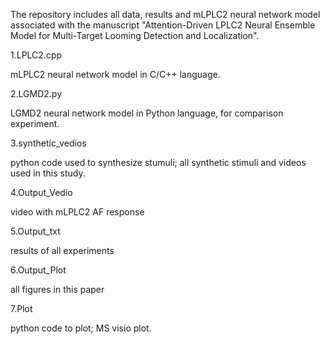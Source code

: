 The repository includes all data, results and mLPLC2 neural network model associated with the manuscript "Attention-Driven LPLC2 Neural Ensemble Model for Multi-Target Looming Detection and Localization".

1.LPLC2.cpp

  mLPLC2 neural network model in C/C++ language.
  
2.LGMD2.py

  LGMD2 neural network model in Python language, for comparison experiment.
  
3.synthetic_vedios

  python code used to synthesize stumuli; all synthetic stimuli and videos used in this study.
  
4.Output_Vedio

  video with mLPLC2 AF response
  
5.Output_txt

  results of all experiments
  
6.Output_Plot

  all figures in this  paper
  
7.Plot

  python code to plot; MS visio plot.
